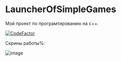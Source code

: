 # LauncherOfSimpleGames
Мой проект по програмтированию на c++.

[![CodeFactor](https://www.codefactor.io/repository/github/anamespace/launcherofsimplegames/badge)](https://www.codefactor.io/repository/github/anamespace/launcherofsimplegames)

Скрины работы%:

![image](https://user-images.githubusercontent.com/125720576/236490953-014ef214-c264-4993-9634-5c8741caed02.png)

